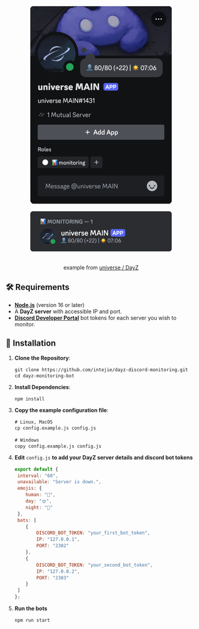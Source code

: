 <div align="center">
   <img src="./.readme/assets/profile.png" alt="Profile view"/>
   <br />
   <br />
   <img src="./.readme/assets/sidebar.png" alt="Sidebar view"/>
   <br />
   <br />
   <p align="center">
      example from <a href="https://discord.com/invite/7wUk2F2Yfm">universe / DayZ</a>
   </p>
</div>

## 🛠️ Requirements
- **[Node.js](https://nodejs.org/)** (version 16 or later)
- A **DayZ server** with accessible IP and port.
- **[Discord Developer Portal](https://discord.com/developers/applications)** bot tokens for each server you wish to monitor.

## 📂 Installation

1. **Clone the Repository**:
   ```
   git clone https://github.com/intejie/dayz-discord-monitoring.git 
   cd dayz-monitoring-bot  
   ```

2. **Install Dependencies**:
   ```
   npm install
   ```

3. **Copy the example configuration file**:
   ```
   # Linux, MacOS
   cp config.example.js config.js
   
   # Windows
   copy config.example.js config.js
   ```

4. **Edit** `config.js` **to add your DayZ server details and discord bot tokens**
    ```js
    export default {  
     interval: "60",
     unavailable: "Server is down.",
     emojis: {  
        human: "👤",  
        day: "🌞",  
        night: "🌙"  
     },  
     bots: [  
        {  
            DISCORD_BOT_TOKEN: "your_first_bot_token",  
            IP: "127.0.0.1",  
            PORT: "2302"  
        },  
        {  
            DISCORD_BOT_TOKEN: "your_second_bot_token",  
            IP: "127.0.0.2",  
            PORT: "2303"  
        }  
     ]  
    };
    ```

5. **Run the bots**
    ```
    npm run start
    ```